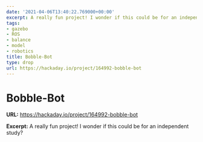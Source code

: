 ```yaml
---
date: '2021-04-06T13:40:22.769000+00:00'
excerpt: A really fun project! I wonder if this could be for an independent study?
tags:
- gazebo
- ROS
- balance
- model
- robotics
title: Bobble-Bot
type: drop
url: https://hackaday.io/project/164992-bobble-bot
---
```


# Bobble-Bot

**URL:** https://hackaday.io/project/164992-bobble-bot

**Excerpt:** A really fun project! I wonder if this could be for an independent study?
